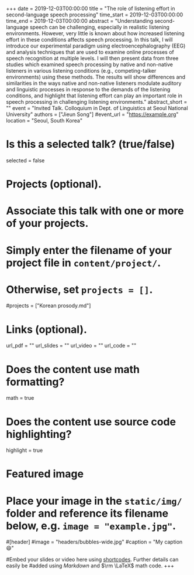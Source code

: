+++
date = 2019-12-03T00:00:00 
title = "The role of listening effort in second-language speech processing"
time_start = 2019-12-03T00:00:00
time_end = 2019-12-03T00:00:00
abstract = "Understanding second-language speech can be challenging, especially in realistic listening environments. However, very little is known about how increased listening effort in these conditions affects speech processing. In this talk, I will introduce our experimental paradigm using electroencephalography (EEG) and analysis techniques that are used to examine online processes of speech recognition at multiple levels. I will then present data from three studies which examined speech processing by native and non-native listeners in various listening conditions (e.g., competing-talker environments) using these methods. The results will show differences and similarities in the ways native and non-native listeners modulate auditory and linguistic processes in response to the demands of the listening conditions, and highlight that listening effort can play an important role in speech processing in challenging listening environments."
abstract_short = ""
event = "Invited Talk. Colloquium in Dept. of Linguistics at Seoul National University"
authors = ["Jieun Song"]
#event_url = "https://example.org"
location = "Seoul, South Korea"

# Is this a selected talk? (true/false)
selected = false

# Projects (optional).
#   Associate this talk with one or more of your projects.
#   Simply enter the filename of your project file in `content/project/`.
#   Otherwise, set `projects = []`.
#projects = ["Korean prosody.md"]

# Links (optional).
url_pdf = ""
url_slides = ""
url_video = ""
url_code = ""

# Does the content use math formatting?
math = true

# Does the content use source code highlighting?
highlight = true

# Featured image
# Place your image in the `static/img/` folder and reference its filename below, e.g. `image = "example.jpg"`.
#[header]
#image = "headers/bubbles-wide.jpg"
#caption = "My caption :smile:"

#Embed your slides or video here using [shortcodes](https://sourcethemes.com/academic/post/writing-markdown-latex/). Further details can easily be #added using *Markdown* and $\rm \LaTeX$ math code.
+++


